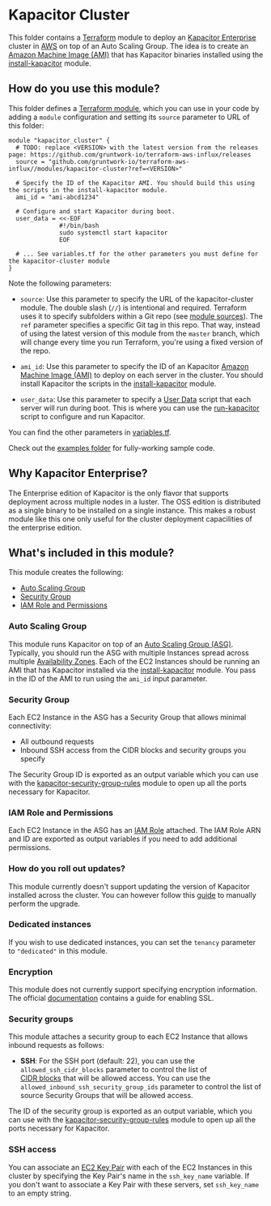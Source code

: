 # Kapacitor Cluster

This folder contains a [Terraform](https://www.terraform.io/) module to deploy an [Kapacitor Enterprise](
https://www.influxdata.com/time-series-platform/kapacitor/) cluster in [AWS](https://aws.amazon.com/) on top of an Auto Scaling Group. 
The idea is to create an [Amazon Machine Image (AMI)](http://docs.aws.amazon.com/AWSEC2/latest/UserGuide/AMIs.html)
that has Kapacitor binaries installed using the [install-kapacitor](
https://github.com/gruntwork-io/terraform-aws-influx/tree/master/modules/install-kapacitor) module.

## How do you use this module?

This folder defines a [Terraform module](https://www.terraform.io/docs/modules/usage.html), which you can use in your
code by adding a `module` configuration and setting its `source` parameter to URL of this folder:

```hcl
module "kapacitor_cluster" {
  # TODO: replace <VERSION> with the latest version from the releases page: https://github.com/gruntwork-io/terraform-aws-influx/releases
  source = "github.com/gruntwork-io/terraform-aws-influx//modules/kapacitor-cluster?ref=<VERSION>"

  # Specify the ID of the Kapacitor AMI. You should build this using the scripts in the install-kapacitor module.
  ami_id = "ami-abcd1234"
  
  # Configure and start Kapacitor during boot. 
  user_data = <<-EOF
              #!/bin/bash
              sudo systemctl start kapacitor
              EOF
  
  # ... See variables.tf for the other parameters you must define for the kapacitor-cluster module
}
```

Note the following parameters:

* `source`: Use this parameter to specify the URL of the kapacitor-cluster module. The double slash (`//`) is 
  intentional and required. Terraform uses it to specify subfolders within a Git repo (see [module 
  sources](https://www.terraform.io/docs/modules/sources.html)). The `ref` parameter specifies a specific Git tag in 
  this repo. That way, instead of using the latest version of this module from the `master` branch, which 
  will change every time you run Terraform, you're using a fixed version of the repo.

* `ami_id`: Use this parameter to specify the ID of an Kapacitor [Amazon Machine Image 
  (AMI)](http://docs.aws.amazon.com/AWSEC2/latest/UserGuide/AMIs.html) to deploy on each server in the cluster. You
  should install Kapacitor the scripts in the 
  [install-kapacitor](https://github.com/gruntwork-io/terraform-aws-influx/tree/master/modules/install-kapacitor) module.
  
* `user_data`: Use this parameter to specify a [User 
  Data](http://docs.aws.amazon.com/AWSEC2/latest/UserGuide/user-data.html#user-data-shell-scripts) script that each
  server will run during boot. This is where you can use the 
  [run-kapacitor](https://github.com/gruntwork-io/terraform-aws-influx/tree/master/modules/run-kapacitor) 
  script to configure and run Kapacitor. 

You can find the other parameters in [variables.tf](variables.tf).

Check out the [examples folder](https://github.com/gruntwork-io/terraform-aws-influx/tree/master/examples) for 
fully-working sample code.

## Why Kapacitor Enterprise?

The Enterprise edition of Kapacitor is the only flavor that supports deployment across multiple nodes in a luster. The OSS edition
is distributed as a single binary to be installed on a single instance. This makes a robust module like this one only useful for
the cluster deployment capacilities of the enterprise edition.

## What's included in this module?

This module creates the following:

* [Auto Scaling Group](#auto-scaling-group)
* [Security Group](#security-group)
* [IAM Role and Permissions](#iam-role-and-permissions)

### Auto Scaling Group

This module runs Kapacitor on top of an [Auto Scaling Group (ASG)](https://aws.amazon.com/autoscaling/). Typically, you
should run the ASG with multiple Instances spread across multiple [Availability 
Zones](http://docs.aws.amazon.com/AWSEC2/latest/UserGuide/using-regions-availability-zones.html). Each of the EC2
Instances should be running an AMI that has Kapacitor installed via the 
[install-kapacitor](https://github.com/gruntwork-io/terraform-aws-influx/tree/master/modules/install-kapacitor)
module. You pass in the ID of the AMI to run using the `ami_id` input parameter.


### Security Group

Each EC2 Instance in the ASG has a Security Group that allows minimal connectivity:

* All outbound requests
* Inbound SSH access from the CIDR blocks and security groups you specify

The Security Group ID is exported as an output variable which you can use with the 
[kapacitor-security-group-rules](https://github.com/gruntwork-io/terraform-aws-influx/tree/master/modules/kapacitor-security-group-rules)
module to open up all the ports necessary for Kapacitor.

### IAM Role and Permissions

Each EC2 Instance in the ASG has an [IAM Role](http://docs.aws.amazon.com/IAM/latest/UserGuide/id_roles.html) attached. 
The IAM Role ARN and ID are exported as output variables if you need to add additional permissions.

### How do you roll out updates?

This module currently doesn't support updating the version of Kapacitor installed across the cluster. You can however follow
this [guide](https://docs.influxdata.com/kapacitor/v1.5/administration/upgrading/) to manually perform the upgrade.

### Dedicated instances

If you wish to use dedicated instances, you can set the `tenancy` parameter to `"dedicated"` in this module. 

### Encryption

This module does not currently support specifying encryption information. The official [documentation](
https://docs.influxdata.com/enterprise_kapacitor/v1.5/administration/security/#kapacitor-enterprise-over-tls) contains a guide for enabling SSL.

### Security groups

This module attaches a security group to each EC2 Instance that allows inbound requests as follows:

* **SSH**: For the SSH port (default: 22), you can use the `allowed_ssh_cidr_blocks` parameter to control the list of   
  [CIDR blocks](https://en.wikipedia.org/wiki/Classless_Inter-Domain_Routing) that will be allowed access. You can use 
  the `allowed_inbound_ssh_security_group_ids` parameter to control the list of source Security Groups that will be 
  allowed access.
  
The ID of the security group is exported as an output variable, which you can use with the 
[kapacitor-security-group-rules](https://github.com/gruntwork-io/terraform-aws-influx/tree/master/modules/kapacitor-security-group-rules)
module to open up all the ports necessary for Kapacitor.

### SSH access

You can associate an [EC2 Key Pair](http://docs.aws.amazon.com/AWSEC2/latest/UserGuide/ec2-key-pairs.html) with each
of the EC2 Instances in this cluster by specifying the Key Pair's name in the `ssh_key_name` variable. If you don't
want to associate a Key Pair with these servers, set `ssh_key_name` to an empty string.
